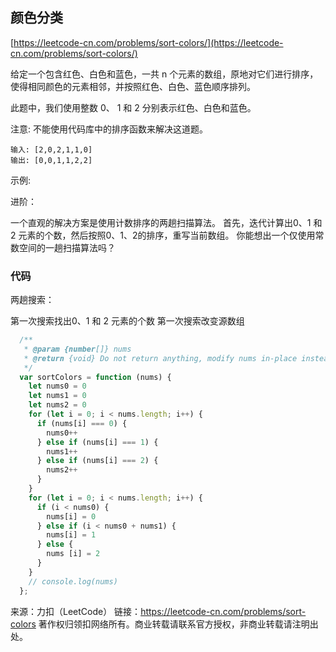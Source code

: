## 颜色分类

[https://leetcode-cn.com/problems/sort-colors/](https://leetcode-cn.com/problems/sort-colors/)



给定一个包含红色、白色和蓝色，一共 n 个元素的数组，原地对它们进行排序，使得相同颜色的元素相邻，并按照红色、白色、蓝色顺序排列。

此题中，我们使用整数 0、 1 和 2 分别表示红色、白色和蓝色。

注意:
不能使用代码库中的排序函数来解决这道题。

```
输入: [2,0,2,1,1,0]
输出: [0,0,1,1,2,2]
```
示例:


进阶：

一个直观的解决方案是使用计数排序的两趟扫描算法。
首先，迭代计算出0、1 和 2 元素的个数，然后按照0、1、2的排序，重写当前数组。
你能想出一个仅使用常数空间的一趟扫描算法吗？



### 代码


两趟搜索：

第一次搜索找出0、1 和 2 元素的个数
第一次搜索改变源数组



```javascript
  /**
   * @param {number[]} nums
   * @return {void} Do not return anything, modify nums in-place instead.
   */
  var sortColors = function (nums) {
    let nums0 = 0
    let nums1 = 0
    let nums2 = 0
    for (let i = 0; i < nums.length; i++) {
      if (nums[i] === 0) {
        nums0++
      } else if (nums[i] === 1) {
        nums1++
      } else if (nums[i] === 2) {
        nums2++
      }
    }
    for (let i = 0; i < nums.length; i++) {
      if (i < nums0) {
        nums[i] = 0
      } else if (i < nums0 + nums1) {
        nums[i] = 1
      } else {
        nums [i] = 2
      }
    }
    // console.log(nums)
  };
```




来源：力扣（LeetCode）
链接：https://leetcode-cn.com/problems/sort-colors
著作权归领扣网络所有。商业转载请联系官方授权，非商业转载请注明出处。
